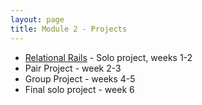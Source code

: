 ```yaml
---
layout: page
title: Module 2 - Projects
---
```


*  [Relational Rails](./relational_rails/) - Solo project, weeks 1-2
*  Pair Project - week 2-3
*  Group Project - weeks 4-5
*  Final solo project - week 6
